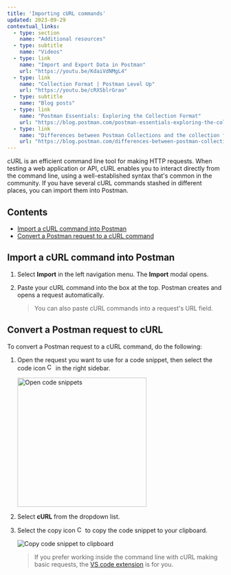 ```yaml
---
title: 'Importing cURL commands'
updated: 2023-09-29
contextual_links:
  - type: section
    name: "Additional resources"
  - type: subtitle
    name: "Videos"
  - type: link
    name: "Import and Export Data in Postman"
    url: "https://youtu.be/KdaiVdNMgL4"
  - type: link
    name: "Collection Format | Postman Level Up"
    url: "https://youtu.be/cRXSblrGrao"
  - type: subtitle
    name: "Blog posts"
  - type: link
    name: "Postman Essentials: Exploring the Collection Format"
    url: "https://blog.postman.com/postman-essentials-exploring-the-collection-format/"
  - type: link
    name: "Differences between Postman Collections and the collection format"
    url: "https://blog.postman.com/differences-between-postman-collections-and-collection-format/"
---
```


cURL is an efficient command line tool for making HTTP requests. When testing a web application or API, cURL enables you to interact directly from the command line, using a well-established syntax that's common in the community. If you have several cURL commands stashed in different places, you can import them into Postman.

## Contents

* [Import a cURL command into Postman](#import-a-curl-command-into-postman)
* [Convert a Postman request to a cURL command](#convert-a-postman-request-to-curl)

## Import a cURL command into Postman

1. Select **Import** in the left navigation menu. The **Import** modal opens.
1. Paste your cURL command into the box at the top. Postman creates and opens a request automatically.

    > You can also paste cURL commands into a request's URL field.

## Convert a Postman request to cURL

To convert a Postman request to a cURL command, do the following:

1. Open the request you want to use for a code snippet, then select the code icon <img alt="Code icon" src="https://assets.postman.com/postman-docs/icon-code-snippet.jpg#icon" width="16px"> in the right sidebar.

    <img src="https://assets.postman.com/postman-docs/v10/generate-code-right-sidebar-v10.jpg" width="300px" alt="Open code snippets"/>

1. Select **cURL** from the dropdown list.
1. Select the copy icon <img alt="Copy icon" src="https://assets.postman.com/postman-docs/icon-copy-v9.jpg#icon" width="15px"> to copy the code snippet to your clipboard.

    ![Copy code snippet to clipboard](https://assets.postman.com/postman-docs/v10/code-snippet-copy-icon-v10.jpg)

    > If you prefer working inside the command line with cURL making basic requests, the [VS code extension](/docs/getting-started/basics/about-vs-code-extension/) is for you.
